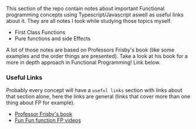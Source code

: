 This section of the repo contain notes about important Functional programming concepts using Typescript/Javascript aswell as useful links about it. They are all notes I took while studying those topics myself.

- First Class Functions
- Pure functions and side Effects

A lot of those notes are based on Professors Frisby's book (like some examples and the order things are presented).
Take a look at his book for a more in depth approach in Functional Programming! Link below.

### Useful Links

Probably every concept will have a `useful links` section with links about that section alone,
here the links are general (links that cover more than one thing about FP for example).
- [Professor Frisby's book](https://github.com/MostlyAdequate/mostly-adequate-guide)
- [Fun Fun function FP videos](https://www.youtube.com/watch?v=BMUiFMZr7vk&list=PL0zVEGEvSaeEd9hlmCXrk5yUyqUag-n84)